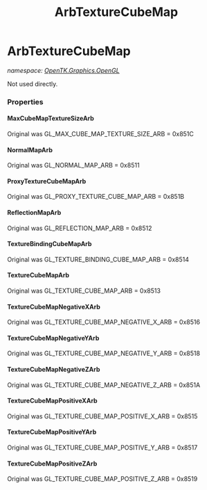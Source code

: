 ﻿---
title: ArbTextureCubeMap
---

# ArbTextureCubeMap
_namespace: [OpenTK.Graphics.OpenGL](N-OpenTK.Graphics.OpenGL.html)_

Not used directly.



### Properties

#### MaxCubeMapTextureSizeArb
Original was GL_MAX_CUBE_MAP_TEXTURE_SIZE_ARB = 0x851C
#### NormalMapArb
Original was GL_NORMAL_MAP_ARB = 0x8511
#### ProxyTextureCubeMapArb
Original was GL_PROXY_TEXTURE_CUBE_MAP_ARB = 0x851B
#### ReflectionMapArb
Original was GL_REFLECTION_MAP_ARB = 0x8512
#### TextureBindingCubeMapArb
Original was GL_TEXTURE_BINDING_CUBE_MAP_ARB = 0x8514
#### TextureCubeMapArb
Original was GL_TEXTURE_CUBE_MAP_ARB = 0x8513
#### TextureCubeMapNegativeXArb
Original was GL_TEXTURE_CUBE_MAP_NEGATIVE_X_ARB = 0x8516
#### TextureCubeMapNegativeYArb
Original was GL_TEXTURE_CUBE_MAP_NEGATIVE_Y_ARB = 0x8518
#### TextureCubeMapNegativeZArb
Original was GL_TEXTURE_CUBE_MAP_NEGATIVE_Z_ARB = 0x851A
#### TextureCubeMapPositiveXArb
Original was GL_TEXTURE_CUBE_MAP_POSITIVE_X_ARB = 0x8515
#### TextureCubeMapPositiveYArb
Original was GL_TEXTURE_CUBE_MAP_POSITIVE_Y_ARB = 0x8517
#### TextureCubeMapPositiveZArb
Original was GL_TEXTURE_CUBE_MAP_POSITIVE_Z_ARB = 0x8519

